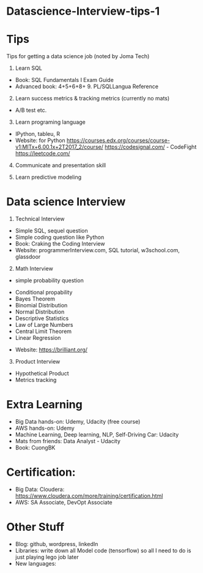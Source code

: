 # Datascience-Interview-tips-1

# Tips
Tips for getting a data science job (noted by Joma Tech)

1. Learn SQL
- Book: SQL Fundamentals I Exam Guide
- Advanced book: 4+5+6+8+ 9. PL/SQLLangua Reference

2. Learn success metrics & tracking metrics (currently no mats)
- A/B test etc.

3. Learn programing language
- IPython, tableu, R
- Website: for Python
https://courses.edx.org/courses/course-v1:MITx+6.00.1x+2T2017_2/course/
https://codesignal.com/ - CodeFight
https://leetcode.com/

4. Communicate and presentation skill

5. Learn predictive modeling


# Data science Interview
1. Technical Interview
- Simple SQL, sequel question
- Simple coding question like Python
- Book: Craking the Coding Interview
- Website: programmerInterview.com, SQL tutorial, w3school.com, glassdoor

2. Math Interview
- simple probability question
+ Conditional propability
+ Bayes Theorem
+ Binomial Distribution
+ Normal Distribution
+ Descriptive Statistics
+ Law of Large Numbers
+ Central Limit Theorem
+ Linear Regression
- Website: https://brilliant.org/

3. Product Interview
- Hypothetical Product
- Metrics tracking

# Extra Learning
- Big Data hands-on: Udemy, Udacity (free course)
- AWS hands-on: Udemy
- Machine Learning, Deep learning, NLP, Self-Driving Car: Udacity
- Mats from friends: Data Analyst - Udacity
- Book: CuongBK

# Certification:
- Big Data: Cloudera: https://www.cloudera.com/more/training/certification.html
- AWS: SA Associate, DevOpt Associate

# Other Stuff
- Blog: github, wordpress, linkedIn
- Libraries: write down all Model code (tensorflow) so all I need to do is just playing lego job later
- New languages: 
